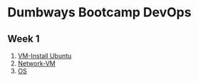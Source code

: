 # Dumbways Bootcamp DevOps
## Week 1
1. [VM-Install Ubuntu](https://github.com/radianmy4/devops20-dumbways--Radian-Mulya-/tree/Master/Week1/VM-InstallUbuntu)
2. [Network-VM](https://github.com/radianmy4/devops20-dumbways--Radian-Mulya-/tree/Master/Week1/Networking%20%26%20VM)
3. [OS](https://github.com/radianmy4/devops20-dumbways--Radian-Mulya-/tree/Master/Week1/Operating%20System%20%26%20Linux%20Server)

